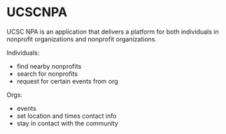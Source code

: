 # UCSCNPA

UCSC NPA is an application that delivers a platform for both individuals in nonprofit organizations and nonprofit organizations.

Individuals:
- find nearby nonprofits
- search for nonprofits
- request for certain events from org

Orgs:
- events
- set location and times contact info
- stay in contact with the community
